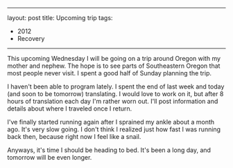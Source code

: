 ---
layout: post
title: Upcoming trip
tags: 
 - 2012
 - Recovery
 ---

 This upcoming Wednesday I will be going on a trip around Oregon with my mother and nephew.  The hope is to see parts of Southeastern Oregon that most people never visit.  I spent a good half of Sunday planning the trip.

 I haven't been able to program lately.  I spent the end of last week and today (and soon to be tomorrow) translating.  I would love to work on it, but after 8 hours of translation each day I'm rather worn out.  I'll post information and details about where I traveled once I return.

 I've finally started running again after I sprained my ankle about a month ago.  It's very slow going.  I don't think I realized just how fast I was running back then, because right now I feel like a snail.  

 Anyways, it's time I should be heading to bed.  It's been a long day, and tomorrow will be even longer. 
